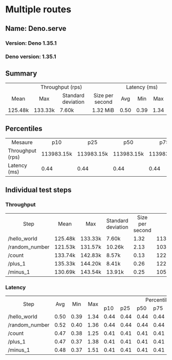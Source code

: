 # Multiple routes
## Name: Deno.serve 

### Version: Deno 1.35.1
### Deno version: 1.35.1

## Summary
<table>
<tr>
    <td align="center" colspan="4">Throughput (rps)</td>
    <td align="center" colspan="3">Latency (ms)</td>
</tr>
<tr>
    <td align="center">Mean</td>
    <td align="center">Max</td>
    <td align="center">Standard deviation</td>
    <td align="center">Size per second</td>
    <td align="center">Avg</td>
    <td align="center">Min</td>
    <td align="center">Max</td>
</tr>
<tr>
    <td>125.48k</td>
    <td>133.33k</td>
    <td>7.60k</td>
    <td>1.32 MiB</td>
    <td>0.50</td>
    <td>0.39</td>
    <td>1.34</td>
</tr>
</table>

## Percentiles

<table>
<tr>
  <td align="center">Mesaure</td>
  <td align="center">p10</td>
  <td align="center">p25</td>
  <td align="center">p50</td>
  <td align="center">p75</td>
  <td align="center">p90</td>
  <td align="center">p95</td>
  <td align="center">p99</td>
</tr>
<tr>
  <td>Throughput (rps)</td>
  <td>113983.15k</td>
  <td>113983.15k</td>
  <td>113983.15k</td>
  <td>113983.15k</td>
  <td>133328.68k</td>
  <td>133328.68k</td>
  <td>133328.68k</td>
</tr>
<tr>
  <td>Latency (ms)</td>
  <td>0.44</td>
  <td>0.44</td>
  <td>0.44</td>
  <td>0.44</td>
  <td>0.59</td>
  <td>0.64</td>
  <td>1.03</td>
</tr>
</table>

## Individual test steps

### Throughput

<table>
<tr>
  <td align="center" rowspan="2">Step</td>
  <td align="center" rowspan="2">Mean</td>
  <td align="center" rowspan="2">Max</td>
  <td align="center" rowspan="2">Standard deviation</td>
  <td align="center" rowspan="2">Size per second</td>
  <td align="center" colspan="7">Percentiles</td>
</tr>
<tr>
  <!-- still Step -->
  <!-- still Mean -->
  <!-- still Max -->
  <!-- still Standard deviation -->
  <!-- still Size per second -->
  <td align="center">p10</td>
  <td align="center">p25</td>
  <td align="center">p50</td>
  <td align="center">p75</td>
  <td align="center">p90</td>
  <td align="center">p95</td>
  <td align="center">p99</td>
</tr>
<tr>
  <td>/hello_world</td>
  <td>125.48k</td>
  <td>133.33k</td>
  <td>7.60k</td>
  <td>1.32</td>
  <td>113983.15k</td>
  <td>113983.15k</td>
  <td>113983.15k</td>
  <td>113983.15k</td>
  <td>133328.68k</td>
  <td>133328.68k</td>
  <td>133328.68k</td>
</tr><tr>
  <td>/random_number</td>
  <td>121.53k</td>
  <td>131.57k</td>
  <td>10.26k</td>
  <td>2.13</td>
  <td>103239.51k</td>
  <td>103239.51k</td>
  <td>103239.51k</td>
  <td>103239.51k</td>
  <td>131567.00k</td>
  <td>131567.00k</td>
  <td>131567.00k</td>
</tr><tr>
  <td>/count</td>
  <td>133.74k</td>
  <td>142.83k</td>
  <td>8.57k</td>
  <td>0.13</td>
  <td>122110.70k</td>
  <td>122110.70k</td>
  <td>122110.70k</td>
  <td>122110.70k</td>
  <td>142832.36k</td>
  <td>142832.36k</td>
  <td>142832.36k</td>
</tr><tr>
  <td>/plus_1</td>
  <td>135.33k</td>
  <td>144.20k</td>
  <td>8.41k</td>
  <td>0.26</td>
  <td>122491.67k</td>
  <td>122491.67k</td>
  <td>122491.67k</td>
  <td>122491.67k</td>
  <td>144195.69k</td>
  <td>144195.69k</td>
  <td>144195.69k</td>
</tr><tr>
  <td>/minus_1</td>
  <td>130.69k</td>
  <td>143.54k</td>
  <td>13.91k</td>
  <td>0.25</td>
  <td>105327.24k</td>
  <td>105327.24k</td>
  <td>105327.24k</td>
  <td>105327.24k</td>
  <td>143542.93k</td>
  <td>143542.93k</td>
  <td>143542.93k</td>
</tr></table>

### Latency

<table>
<tr>
  <td align="center" rowspan="2">Step</td>
  <td align="center" rowspan="2">Avg</td>
  <td align="center" rowspan="2">Min</td>
  <td align="center" rowspan="2">Max</td>
  <td align="center" colspan="7">Percentiles</td>
</tr>
<tr>
  <!-- still Avg -->
  <!-- still Min -->
  <!-- still Max -->
  <td>p10</td>
  <td>p25</td>
  <td>p50</td>
  <td>p75</td>
  <td>p90</td>
  <td>p95</td>
  <td>p99</td>
</tr>
<tr>
  <td>/hello_world</td>
  <td>0.50</td>
  <td>0.39</td>
  <td>1.34</td>
  <td>0.44</td>
  <td>0.44</td>
  <td>0.44</td>
  <td>0.44</td>
  <td>0.59</td>
  <td>0.64</td>
  <td>1.03</td>
</tr><tr>
  <td>/random_number</td>
  <td>0.52</td>
  <td>0.40</td>
  <td>1.36</td>
  <td>0.44</td>
  <td>0.44</td>
  <td>0.44</td>
  <td>0.44</td>
  <td>0.62</td>
  <td>0.68</td>
  <td>1.02</td>
</tr><tr>
  <td>/count</td>
  <td>0.47</td>
  <td>0.38</td>
  <td>1.25</td>
  <td>0.41</td>
  <td>0.41</td>
  <td>0.41</td>
  <td>0.41</td>
  <td>0.54</td>
  <td>0.61</td>
  <td>0.94</td>
</tr><tr>
  <td>/plus_1</td>
  <td>0.47</td>
  <td>0.37</td>
  <td>1.38</td>
  <td>0.41</td>
  <td>0.41</td>
  <td>0.41</td>
  <td>0.41</td>
  <td>0.53</td>
  <td>0.59</td>
  <td>0.97</td>
</tr><tr>
  <td>/minus_1</td>
  <td>0.48</td>
  <td>0.37</td>
  <td>1.51</td>
  <td>0.41</td>
  <td>0.41</td>
  <td>0.41</td>
  <td>0.41</td>
  <td>0.56</td>
  <td>0.62</td>
  <td>1.01</td>
</tr></table>